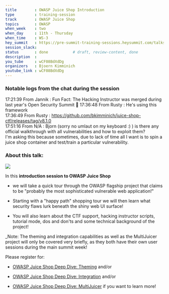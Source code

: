 ```yaml
---
title        : OWASP Juice Shop Introduction
type         : training-session
track        : OWASP Juice Shop
topics       : OWASP
when_week    : two
when_day     : 11th - Thursday
when_time    : WS-3
hey_summit   : https://pre-summit-training-sessions.heysummit.com/talks/owasp-juice-shop-introduction/
session_slack:
status       : done           # draft, review-content, done
description  :
you_tube     : wCF08BdXdDg
organizers   : Bjoern Kimminich
youtube_link : wCF08BdXdDg
---
```


### Notable logs from the chat during the session 

17:21:39	 From Jannik : Fun Fact: The Hacking Instructor was merged during last year's Open Security Summit :slightly_smiling_face:
17:36:48	 From Rusty : He's using this framework   \
17:36:49	 From Rusty : https://github.com/bkimminich/juice-shop-ctf/releases/tag/v8.1.0   \
17:51:16	 From N/A : Bjorn (sorry no umlaut on my keyboard :) ) is there any official walkthrough with all vulnerabilities and how to exploit them?  \
I'm asking this because sometimes, due to lack of time all I want is to spin a juice shop container and test/train a particular vulnerability.

### About this talk:

![](https://raw.githubusercontent.com/OWASP/owasp-swag/master/projects/juice-shop/logos/custom/JuicyBot_MedicalMask.png)

In this **introduction session to OWASP Juice Shop**

- we will take a quick tour through the OWASP flagship project that
  claims to be "probably the most sophisticated vulnerable web
  application!"

- Starting with a "happy path" shopping tour we will then learn what
  security flaws lurk beneath the shiny web UI surface!
- You will also learn about the CTF support, hacking instructor scripts,
  tutorial mode, dos and don'ts and some technical background of the
  project!

_Note: The theming and integration capabilities as well as the
MultiJuicer project will only be covered very briefly, as they both have
their own user sessions during the main summit week!

Please register for:

- [OWASP Juice Shop Deep Dive: Theming](https://open-security-summit-2020.heysummit.com/talks/owasp-juice-shop-deep-dive-theming-1/)
  and/or

- [OWASP Juice Shop Deep Dive: Integration](https://open-security-summit-2020.heysummit.com/talks/owasp-juice-shop-deep-dive-integration/)
  and/or

- [OWASP Juice Shop Deep Dive: MultiJuicer](https://open-security-summit-2020.heysummit.com/talks/owasp-juice-shop-deep-dive-multijuicer/)
  if you want to learn more!

